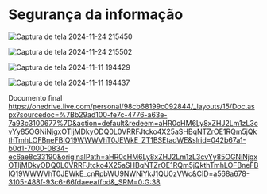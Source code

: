 # Segurança da informação

![Captura de tela 2024-11-24 215450](https://github.com/user-attachments/assets/dd010393-050e-417b-bd82-3c30b6c12d2f)

![Captura de tela 2024-11-24 215502](https://github.com/user-attachments/assets/48f9915b-f418-4f1c-b1ba-85c3ab97daf5)

![Captura de tela 2024-11-11 194429](https://github.com/user-attachments/assets/d15fb456-4096-48de-87c7-1c2f9b3a04d1)

![Captura de tela 2024-11-11 194437](https://github.com/user-attachments/assets/1adfce24-c11b-4dd9-a90f-472835cb7ddc)

Documento final https://onedrive.live.com/personal/98cb68199c092844/_layouts/15/Doc.aspx?sourcedoc=%7Bb29ad100-fe7c-4776-a63e-7a93c3100677%7D&action=default&redeem=aHR0cHM6Ly8xZHJ2Lm1zL3cvYy85OGNiNjgxOTljMDkyODQ0L0VRRFJtcko4X25aSHBqNTZrOE1RQm5jQkthTmhLOFBneFBIQ19WWWVhT0JEWkE_ZT1BSEtadWE&slrid=042b67a1-b0d1-7000-0834-ec6ae8c33190&originalPath=aHR0cHM6Ly8xZHJ2Lm1zL3cvYy85OGNiNjgxOTljMDkyODQ0L0VRRFJtcko4X25aSHBqNTZrOE1RQm5jQkthTmhLOFBneFBIQ19WWWVhT0JEWkE_cnRpbWU9NWNiYkJ1QU0zVWc&CID=a568a678-3105-488f-93c6-66fdaeeaffbd&_SRM=0:G:38
